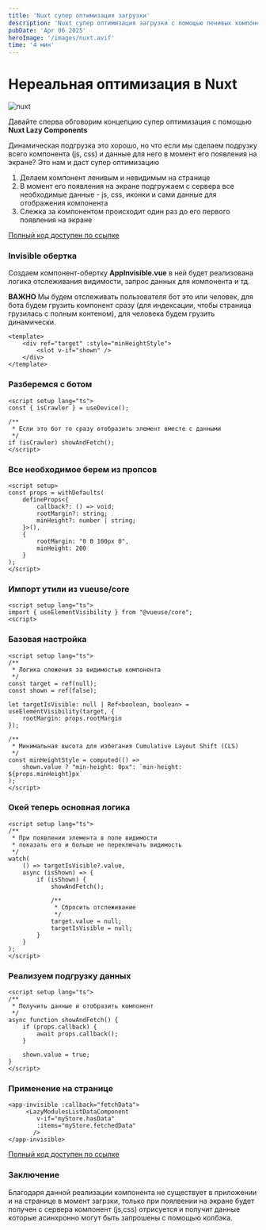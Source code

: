 ```yaml
---
title: 'Nuxt супер оптимизация загрузки'
description: 'Nuxt супер оптимизация загрузки с помощью ленивых компонентов'
pubDate: 'Apr 06 2025'
heroImage: '/images/nuxt.avif'
time: '4 мин'
---
```


# Нереальная оптимизация в Nuxt

![nuxt](/images/nuxt.avif)

Давайте сперва обговорим концепцию супер оптимизация с помощью **Nuxt Lazy Components**

Динамическая подгрузка это хорошо, но что если мы сделаем подрузку всего компонента (js, css) и данные для него в момент его появления на экране? Это нам и даст супер оптимизацию

1. Делаем компонент ленивым и невидимым на странице
2. В момент его появления на экране подгружаем с сервера все необходимые данные - js, css, иконки и сами данные для отображения компонента
3. Слежка за компонентом происходит один раз до его первого появления на экране

[Полный код доступен по ссылке](https://gist.github.com/DamnFilthy/198aebd40d68ae93823cac9f0355f429)

### Invisible обертка

Создаем компонент-обертку **AppInvisible.vue** в ней будет реализована логика отслеживания видимости, запрос данных для компонента и тд.

**ВАЖНО** Мы будем отслеживать пользователя бот это или человек, для бота будем грузить компонент сразу (для индексации, чтобы страница грузилась с полным контеном), для человека будем грузить динамически.

```vue
<template>
    <div ref="target" :style="minHeightStyle">
        <slot v-if="shown" />
    </div>
</template>
```

### Разберемся с ботом


```vue
<script setup lang="ts">
const { isCrawler } = useDevice();

/**
 * Если это бот то сразу отобразить элемент вместе с данными
 */
if (isCrawler) showAndFetch();
</script>
```

### Все необходимое берем из пропсов
```vue
<script setup>
const props = withDefaults(
    defineProps<{
        callback?: () => void;
        rootMargin?: string;
        minHeight?: number | string;
    }>(),
    {
        rootMargin: "0 0 100px 0",
        minHeight: 200
    }
);
</script>
```

### Импорт утили из vueuse/core
```vue
<script setup lang="ts">
import { useElementVisibility } from "@vueuse/core";
<script>
```

### Базовая настройка
```vue
<script setup lang="ts">
/**
 * Логика слежения за видимостью компонента
 */
const target = ref(null);
const shown = ref(false);

let targetIsVisible: null | Ref<boolean, boolean> = useElementVisibility(target, {
    rootMargin: props.rootMargin
});

/**
 * Минимальная высота для избегания Cumulative Layout Shift (CLS)
 */
const minHeightStyle = computed(() =>
    shown.value ? "min-height: 0px": `min-height: ${props.minHeight}px`
);
</script>
```

### Окей теперь основная логика
```vue
<script setup lang="ts">
/**
 * При появлении элемента в поле видимости
 * показать его и больше не переключать видимость
 */
watch(
    () => targetIsVisible?.value,
    async (isShown) => {
        if (isShown) {
            showAndFetch();

            /**
             * Сбросить отслеживание
             */
            target.value = null;
            targetIsVisible = null;
        }
    }
);
</script>
```

### Реализуем подгрузку данных
```vue
<script setup lang="ts">
/**
 * Получить данные и отобразить компонент
 */
async function showAndFetch() {
    if (props.callback) {
        await props.callback();
    }

    shown.value = true;
}
</script>
```

### Применение на странице
```vue
<app-invisible :callback="fetchData">
     <LazyModulesListDataComponent
        v-if="myStore.hasData"
        :items="myStore.fetchedData"
       />
</app-invisible>
```

[Полный код доступен по ссылке](https://gist.github.com/DamnFilthy/198aebd40d68ae93823cac9f0355f429)

### Заключение

Благодаря данной реализации компонента не существует в приложении и на странице в момент загрзки, только при поялвении на экране будет получен с сервера компонент (js,css) отрисуется и получит данные которые асинхронно могут быть запрошены с помощью колбэка.
